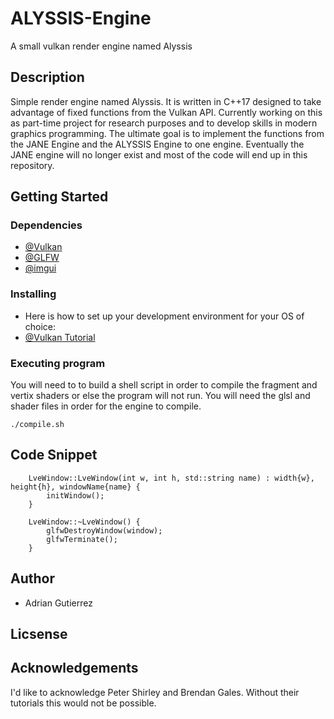 # ALYSSIS-Engine
A small vulkan render engine named Alyssis

## Description

Simple render engine named Alyssis. It is written in C++17 designed to take
advantage of fixed functions from the Vulkan API. Currently working on this as
part-time project for research purposes and to develop skills in modern graphics
programming. The ultimate goal is to implement the functions from the JANE
Engine and the ALYSSIS Engine to one engine. Eventually the JANE engine will no
longer exist and most of the code will end up in this repository.

## Getting Started

### Dependencies

* [@Vulkan](https://www.vulkan.org/)
* [@GLFW](https://github.com/glfw/glfw)
* [@imgui](https://github.com/ocornut/imgui)

### Installing


* Here is how to set up your development environment for your OS of choice:
* [@Vulkan Tutorial](https://vulkan-tutorial.com/Development_environment)

### Executing program

You will need to to build a shell script in order to compile the fragment
and vertix shaders or else the program will not run. You will need the
glsl and shader files in order for the engine to compile.


```
./compile.sh
```

## Code Snippet

```
    LveWindow::LveWindow(int w, int h, std::string name) : width{w}, height{h}, windowName{name} {
        initWindow();
    }

    LveWindow::~LveWindow() {
        glfwDestroyWindow(window);
        glfwTerminate();
    }
```

## Author

- Adrian Gutierrez

## Licsense

## Acknowledgements

I'd like to acknowledge Peter Shirley and Brendan Gales. Without their tutorials
this would not be possible.
